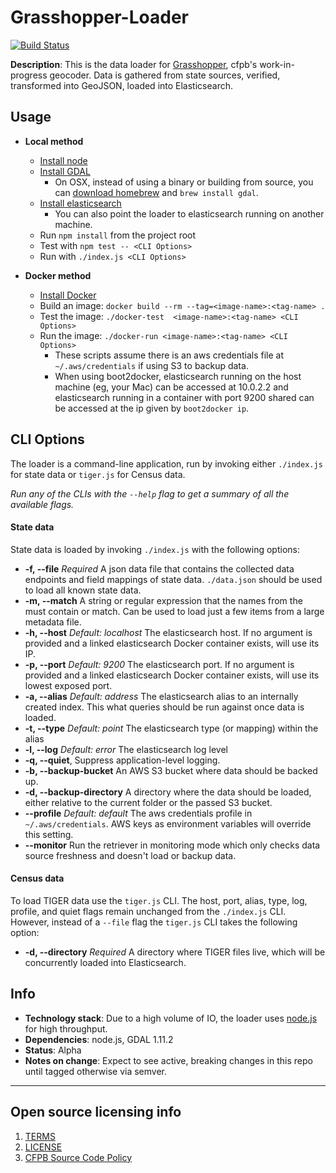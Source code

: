 # Grasshopper-Loader
[![Build Status](https://travis-ci.org/cfpb/grasshopper-loader.svg?branch=master)](https://travis-ci.org/cfpb/grasshopper-loader)

**Description**: This is the data loader for [Grasshopper](https://github.com/cfpb/grasshopper), cfpb's work-in-progress geocoder.
Data is gathered from state sources, verified, transformed into GeoJSON, loaded into Elasticsearch.

## Usage
  - **Local method**
    - [Install node](https://nodejs.org/)
    - [Install GDAL](http://trac.osgeo.org/gdal/wiki/DownloadingGdalBinaries)
      - On OSX, instead of using a binary or building from source, you can [download homebrew](http://brew.sh/) and `brew install gdal`.
    - [Install elasticsearch](https://www.elastic.co/downloads/elasticsearch)
      - You can also point the loader to elasticsearch running on another machine.
    - Run `npm install` from the project root
    - Test with `npm test -- <CLI Options>`
    - Run with `./index.js <CLI Options>`

  - **Docker method**
    - [Install Docker](https://docs.docker.com/installation/#installation)
    - Build an image:
      `docker build --rm --tag=<image-name>:<tag-name> .`
    - Test the image:
      `./docker-test  <image-name>:<tag-name> <CLI Options>`
    - Run the image:
      `./docker-run <image-name>:<tag-name> <CLI Options>`
      - These scripts assume there is an aws credentials file at `~/.aws/credentials` if using S3 to backup data.
      - When using boot2docker, elasticsearch running on the host machine (eg, your Mac) can be accessed at 10.0.2.2 and elasticsearch running in a container with port 9200 shared can be accessed at the ip given by `boot2docker ip`.

## CLI Options

The loader is a command-line application, run by invoking either `./index.js` for state data or `tiger.js` for Census data.

*Run any of the CLIs with the `--help` flag to get a summary of all the available flags.*

#### State data
State data is loaded by invoking `./index.js` with the following options:

- **-f, --file** *Required* A json data file that contains the collected data endpoints and field mappings of state data. `./data.json` should be used to load all known state data.
- **-m, --match** A string or regular expression that the names from the <file> must contain or match. Can be used to load just a few items from a large metadata file.
- **-h, --host** *Default: localhost* The elasticsearch host. If no argument is provided and a linked elasticsearch Docker container exists, will use its IP.
- **-p, --port** *Default: 9200* The elasticsearch port. If no argument is provided and a linked elasticsearch Docker container exists, will use its lowest exposed port.
- **-a, --alias** *Default: address* The elasticsearch alias to an internally created index. This what queries should be run against once data is loaded.
- **-t, --type** *Default: point* The elasticsearch type (or mapping) within the alias
- **-l, --log** *Default: error* The elasticsearch log level
- **-q, --quiet**, Suppress application-level logging.
- **-b, --backup-bucket** An AWS S3 bucket where data should be backed up.
- **-d, --backup-directory** A directory where the data should be loaded, either relative to the current folder or the passed S3 bucket.
- **--profile** *Default: default* The aws credentials profile in `~/.aws/credentials`. AWS keys as environment variables will override this setting.
- **--monitor** Run the retriever in monitoring mode which only checks data source freshness and doesn't load or backup data.

#### Census data
To load TIGER data use the `tiger.js` CLI. The host, port, alias, type, log, profile, and quiet flags remain unchanged from the `./index.js` CLI. However, instead of a `--file` flag the `tiger.js` CLI takes the following option:

- **-d, --directory** *Required* A directory where TIGER files live, which will be concurrently loaded into Elasticsearch.



## Info
  - **Technology stack**: Due to a high volume of IO, the loader uses [node.js](http://nodejs.org/) for high throughput.
  - **Dependencies**: node.js, GDAL 1.11.2
  - **Status**: Alpha
  - **Notes on change**: Expect to see active, breaking changes in this repo until tagged otherwise via semver.

----

## Open source licensing info
1. [TERMS](TERMS.md)
2. [LICENSE](LICENSE)
3. [CFPB Source Code Policy](https://github.com/cfpb/source-code-policy/)
